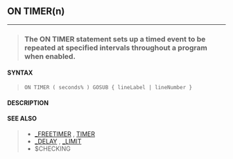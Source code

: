 ## ON TIMER(n)
---
<blockquote>

### The ON TIMER statement sets up a timed event to be repeated at specified intervals throughout a program when enabled.

</blockquote>

#### SYNTAX

<blockquote>

`ON TIMER ( seconds% ) GOSUB { lineLabel | lineNumber }`

</blockquote>

#### DESCRIPTION

<blockquote>



</blockquote>

#### SEE ALSO

<blockquote>

* [_FREETIMER](./_FREETIMER.md) , [TIMER](./TIMER.md)
* [_DELAY](./_DELAY.md) , [_LIMIT](./_LIMIT.md)
* $CHECKING

</blockquote>
